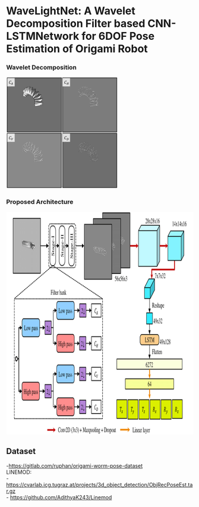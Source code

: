 # WaveLightNet: A Wavelet Decomposition Filter based CNN-LSTMNetwork for 6DOF Pose Estimation of Origami Robot

### Wavelet Decomposition
<p>
  <img src="https://github.com/AdithyaK243/WaveLightNet/blob/main/Images/Wavelet%20Decomposition.png" width=300 height=300 >  
</p>

### Proposed Architecture
<p>
  <img src="https://github.com/AdithyaK243/WaveLightNet/blob/main/Images/Model%20Architecture.png" width=900 height=600 >  
</p>

## Dataset
  -https://gitlab.com/ruphan/origami-worm-pose-dataset </br>
  LINEMOD: </br> - https://cvarlab.icg.tugraz.at/projects/3d_object_detection/ObjRecPoseEst.tar.gz </br>
            - https://github.com/AdithyaK243/Linemod
